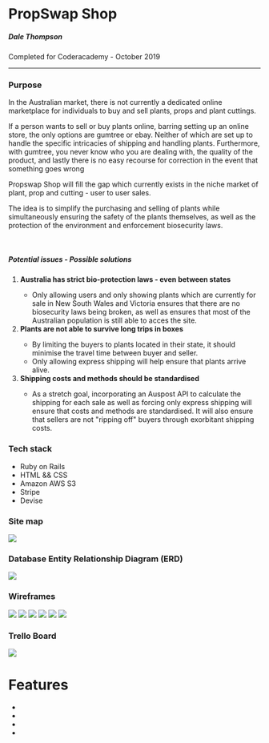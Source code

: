 
<h1><strong>PropSwap Shop</strong></h1>
<h5>Dale Thompson</h5>
<p>Completed for Coderacademy - October 2019</p>
<hr>
<h3><strong>Purpose</strong></h3>
<p>In the Australian market, there is not currently a dedicated online  marketplace for individuals to buy and sell plants, props and plant cuttings.</p>
<p>If a person wants to sell or buy plants online, barring setting up an online store, the only options are gumtree or ebay. Neither of which are set up to handle the specific intricacies of shipping and handling plants. Furthermore, with gumtree, you never know who you are dealing with, the quality of the product, and lastly there is no easy recourse for correction in the event that something goes wrong</p>
<p>Propswap Shop will fill the gap which currently exists in the niche market of plant, prop and cutting - user to user sales.</p>
<p>The idea is to simplify the purchasing and selling of plants while simultaneously ensuring the safety of the plants themselves, as well as the protection of the environment and enforcement biosecurity laws.</p>


<!-- POTENTIAL ISSUES AND SOLUTIONS -->

<br/>
<h5>Potential issues - Possible solutions</h5>
<ol>
<li><strong>Australia has strict bio-protection laws - even between states</strong></li>
<ul>
<li>Only allowing users and only showing plants which are currently for sale in New South Wales and Victoria ensures that there are no biosecurity laws being broken, as well as ensures that most of the Australian population is still able to acces the site.</li>
</ul>

<li><strong>Plants are not able to survive long trips in boxes</strong></li>
<ul>
<li>By limiting the buyers to plants located in their state, it should minimise the travel time between buyer and seller.
</li>
<li>Only allowing express shipping will help ensure that plants arrive alive.
</li>
</ul>
</ul>

<li><strong>Shipping costs and methods should be standardised</strong></li>
<ul>
<li>As a stretch goal, incorporating an Auspost API to calculate the shipping for each sale as well as forcing only express shipping will ensure that costs and methods are standardised. It will also ensure that sellers are not "ripping off" buyers through exorbitant shipping costs.</li>
</ul>

</ol>

<!-- BASIC SITE INFORMATION -- TECH STACK, SITE MAP, TRELLO BOARD, ERD, WIREFRAMES -->

<h3><strong>Tech stack</strong></h3>
<ul>
 <li>Ruby on Rails</li>
 <li>HTML && CSS</li>
 <li>Amazon AWS S3</li>
 <li>Stripe</li>
 <li>Devise</li>
</ul>

<h3><strong>Site map</strong></h3>

<img src="./app/assets/images/propswap_sitemap.jpg">


<h3><strong>Database Entity Relationship Diagram (ERD)</strong></h3>

<img src="./app/assets/images/Propswap_ERD.jpg">

<h3><strong>Wireframes</strong></h3>

<img src="./app/assets/images/wireframes/sign up, plant page, purchase.png">
<img src="./app/assets/images/wireframes/Sign up - Desktop.png">
<img src="./app/assets/images/wireframes/Landing Page and login page.png">
<img src="./app/assets/images/wireframes/Landing page - Desktop.png">
<img src="./app/assets/images/wireframes/How it works, Edit.png">
<img src="./app/assets/images/wireframes/My Account - Desktop.png">

<h3><strong>Trello Board</strong></h3>
<img src="./app/assets/images/propswap_trello.png">

<h1>Features</h1>

<ul>
<li></li>
<li></li>
<li></li>
<li></li>

</ul>